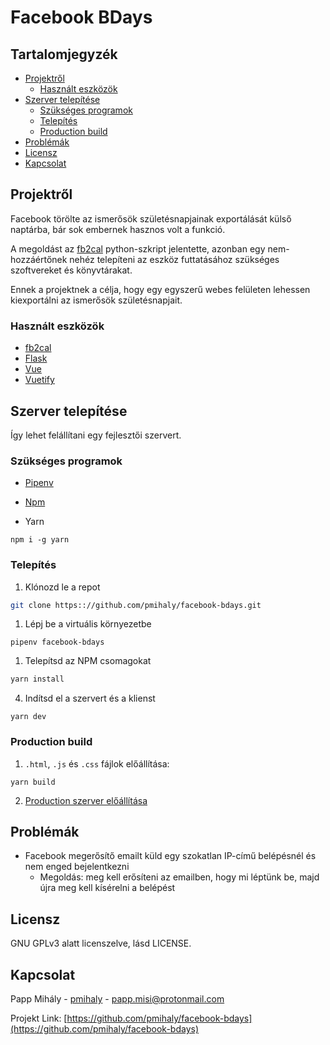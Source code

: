 # Facebook BDays

<!-- Tartalomjegyzék -->

## Tartalomjegyzék

- [Projektről](#about-the-project)
  - [Használt eszközök](#built-with)
- [Szerver telepítése](#getting-started)
  - [Szükséges programok](#szükséges-programok)
  - [Telepítés](#Telepítés)
  - [Production build](#production-build)
- [Problémák](#problémák)
- [Licensz](#licensz)
- [Kapcsolat](#Kapcsolat)

<!-- Projektről -->

## Projektről

Facebook törölte az ismerősök születésnapjainak exportálását külső naptárba,
bár sok embernek hasznos volt a funkció.

A megoldást az [fb2cal](https://github.com/mobeigi/fb2cal) python-szkript jelentette,
azonban egy nem-hozzáértőnek nehéz telepíteni az eszköz futtatásához szükséges szoftvereket és könyvtárakat.

Ennek a projektnek a célja, hogy egy egyszerű webes felületen lehessen kiexportálni az ismerősök születésnapjait.

### Használt eszközök

- [fb2cal](https://github.com/mobeigi/fb2cal)
- [Flask](https://palletsprojects.com/p/flask/)
- [Vue](https://vuejs.org/)
- [Vuetify](https://vuetifyjs.com)

<!-- Szerver telepítése -->

## Szerver telepítése

Így lehet felállítani egy fejlesztői szervert.

### Szükséges programok

- [Pipenv](https://pipenv-fork.readthedocs.io/en/latest/)

- [Npm](https://nodejs.org)

- Yarn

```
npm i -g yarn
```

### Telepítés

1. Klónozd le
   a repot

```sh
git clone https:://github.com/pmihaly/facebook-bdays.git
```

1. Lépj be a virtuális környezetbe

```
pipenv facebook-bdays
```

1. Telepítsd az NPM csomagokat

```sh
yarn install
```

4. Indítsd el a szervert és a klienst

```
yarn dev
```

### Production build

1. `.html`, `.js` és `.css` fájlok előállítása:

```
yarn build
```

2. [Production szerver előállítása](https://flask.palletsprojects.com/en/1.1.x/tutorial/deploy/)

<!-- Problémák -->

## Problémák

- Facebook megerősítő emailt küld egy szokatlan IP-című belépésnél és nem enged bejelentkezni
  - Megoldás: meg kell erősíteni az emailben, hogy mi léptünk be, majd újra meg kell kísérelni a belépést

<!-- Licensz -->

## Licensz

GNU GPLv3 alatt licenszelve, lásd LICENSE.

<!-- Kapcsolat -->

## Kapcsolat

Papp Mihály - [pmihaly](https://github.com/pmihaly/) - papp.misi@protonmail.com

Projekt Link: [https://github.com/pmihaly/facebook-bdays](https://github.com/pmihaly/facebook-bdays)
